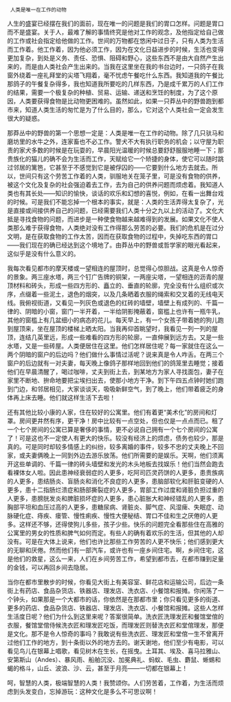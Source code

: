      人类是唯一在工作的动物 

   人生的盛宴已经摆在我们的面前，现在唯一的问题是我们的胃口怎样。问题是胃口而不是盛宴。关于人，最难了解的事情终究是他对工作的观念，及他指定给自己做的工作或社会指定给他做的工作。世间的万物都在悠闲中过日子，只有人类为生活而工作着。他工作着，因为他必须工作，因为在文化日益进步的时候，生活也变得更加复杂，到处是义务、责任、恐惧、阻碍和野心，这些东西不是由大自然产生出来的，而是由人类社会产生出来的。当我在这里坐在我的书台边时，一只鸽子在我窗外绕着一座礼拜堂的尖塔飞翔着，毫不忧虑午餐吃什么东西。我知道我的午餐比那鸽子的午餐复杂得多，我也知道我所要吃的几样东西，乃是成千累万的人们工作的结果，需要一个极复杂的种植、贸易、运输、递送和烹饪的制度，为了这个原因，人类要获得食物是比动物更困难的。虽然如此，如果一只莽丛中的野兽跑到都市来，知道人类生活的匆忙是为了什么目的，那么，它对这个人类社会一定会发生很大的疑惑。 

   那莽丛中的野兽的第一个思想一定是：人类是唯一在工作的动物。除了几只驮马和磨坊里的水牛之外，连家畜也不必工作。警犬不大有执行职务的机会；以守屋为职责的家犬多数的时候是在玩耍的，早晨阳光温暖的时候总要舒舒服服地睡一下；那贵族化的猫儿的确不会为生活而工作，天赋给它一个矫捷的身体，使它可以随时跳过邻居的篱笆，它甚至于不感觉到它是被俘囚的——它要到什么地方去就去。所以，世间只有这个劳苦工作着的人类，驯服地关在笼子里，可是没有食物的供养，被这个文化及复杂的社会强迫着去工作，去为自己的供养问题而烦虑着。我知道人类也有其长处——知识的愉快，谈话的欢乐和幻想的喜悦，例如，在看一出舞台戏的时候。可是我们不能忘掉一个根本的事实，就是：人类的生活弄得太复杂了，光是直接或间接供养自己的问题，已经需要我们人类十分之九以上的活动了。文化大抵是寻找食物的问题，而进步是一种使食物越来越难得到的发展。如果文化不使人类那么难于获得食物，人类绝对没有工作得那么劳苦的必要。我们的危机是在过分文明，是在获取食物的工作太苦，因而在获取食物的过程中，失掉吃东西的胃口——我们现在的确已经达到这个境地了。由莽丛中的野兽或哲学家的眼光看起来，这似乎是没有什么意义的。 

   我每次看见都市的摩天楼或一望相连的屋顶时，总觉得心惊胆战。这真是令人惊奇的景象。两三座水塔，两三个钉广告牌的铜架，一两座尖塔，一望相连的沥青的屋顶材料和砖头，形成一些四方形的、矗立的、垂直的轮廓，完全没有什么组织或次序，点缀着一些泥土，退色的烟突，以及几条晒着衣服的绳索和交叉着的无线电天线。我俯视街道，又看见一列灰色或退色的红砖的墙壁，墙壁上有成列的、千篇一律的、阴暗的小窗，窗门一半开着，一半给阴影掩蔽着，窗槛上也许有一瓶牛乳，其他的窗槛上有几盆细小的病态的花儿。每天早上，有一个女孩子带着她的狗儿跑到屋顶来，坐在屋顶的楼梯上晒太阳。当我再仰首眺望时，我看见一列一列的屋顶，连结几英里远，形成一些难看的四方形的轮廓，一直伸展到远方去。又是一些水塔，又是一些砖屋。人类便居住在这里。他们怎样居住呢？每一家就住在这么一两个阴暗的窗户的后边吗？他们做什么事情过活呢？说来真是令人咋舌。在两三个窗户的后边就有一对夫妻，每天晚上像鸽子那样地回到他们的鸽笼里去睡觉；接着他们在早晨清醒了，喝过咖啡，丈夫到街上去，到某地方为家人寻找面包，妻子在家里不断地、拚命地要把尘埃扫出去，使那小地方干净。到下午四五点钟时她们跑到门边，和邻居相见，大家谈谈天，吸吸新鲜空气，到了晚上，他们带着疲乏的身体再上床去睡。他们就这样生活下去啦！ 

   还有其他比较小康的人家，住在较好的公寓里。他们有着更“美术化”的房间和灯罩。房间更井然有序，更干净！房中比较有一点空处，但也仅是一点点而已。租了一个七个房间的公寓已算是奢侈的事情，更不必说自己拥有一个七个房间的公寓了！可是这也不一定使人有更大的快乐。较没有经济上的烦虑，债务也较少，那是真的。可是同时却较多情感上的纠纷，较多离婚的事件，较多不忠的丈夫晚上不回家，或夫妻俩晚上一同到外边去游乐放荡。他们所需要的是娱乐。天啊，他们须离开这些单调的、千篇一律的砖头墙壁和发光的木头地板去找娱乐！他们当然会跑去看裸体女人啦。因此患神经衰弱症的人更多，吃阿司匹灵药饼的人更多，患贵族病的人更多，患结肠炎、盲肠炎和消化不良症的人更多，患脑部软化和肝脏变硬的人更多，患十二指肠烂溃症和肠部撕裂症的人更多，胃部工作过度和肾脏负担过重的人更多，患膀胱发炎和脾脏损坏症的人更多，患心脏胀大和神经错乱的人更多，患胸部平坦和血压过高的人更多，患糖尿病、肾脏炎、脚气症、风湿痺、失眠症、动脉硬化症、痔疾、瘘管、慢性痢疾、慢性大便秘结、胃口不佳和生之厌倦的人更多。这样还不够，还得使狗儿多些，孩子少些。快乐的问题完全看那些住在高雅的公寓里的男女的性质和脾气如何而定。有些人的确有着欢乐的生活，但其他的人却没有。可是在大体上说来，他们也许比那些工作劳苦的人更不快乐；他们感到更大的无聊和厌倦。然而他们有一部汽车，或许也有一座乡间住宅。啊，乡间住宅，这是他们的救星，这么一来，人们在乡间劳苦工作，希望到都市去，在都市赚到足量的金钱，可以再回乡间去隐居。 

   当你在都市里散步的时候，你看见大街上有美容室、鲜花店和运输公司，后边一条街上有药店、食品杂货店、铁器店、理发店、洗衣店、小餐馆和报摊。你闲荡了一个钟头，如果那是一个大都市的话，你依然是在那都市里；你只看见更多的街道、更多的药店、食品杂货店、铁器店、理发店、洗衣店、小餐馆和报摊。这些人怎样生活度日呢？他们为什么到这里来呢？答案很简单。洗衣匠洗理发匠和餐馆堂倌的衣服，餐馆堂倌侍候洗衣匠和理发匠吃饭，而理发匠则替洗衣匠和堂倌理发，那便是文化。那不是令人惊奇的事吗？我敢说有些洗衣匠、理发匠和堂倌一生不曾离开过他们工作的地方，到十条街以外的地方去的。谢天谢地，他们至少有电影，可以看见鸟儿在银幕上唱歌，看见树木在生长，在摇曳。土耳其、埃及、喜马拉雅山、安第斯山（Andes）、暴风雨、船舶沉没、加冕典礼、蚂蚁、毛虫、麝鼠、蜥蜴和蝎的格斗，山丘、波浪、沙、云，甚至于月亮——一切都在银幕上！ 

   呵，智慧的人类，极端智慧的人类！我赞颂你。人们劳苦着，工作着，为生活而烦虑到头发变白，忘掉游玩：这种文化是多么不可思议啊！ 

